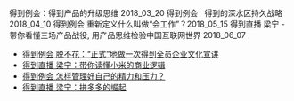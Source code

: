 
得到例会：得到产品的升级思维  2018_03_20
得到例会   得到的深水区持久战略   2018_04_10
得到例会  重新定义什么叫做“会工作”？2018_05_15
得到直播  梁宁 - 带你看懂三场产品战役, 用产品思维检验中国互联网世界 2018_06_07
* [得到例会  脱不花：“正式”地做一次得到全员企业文化宣讲](2018-06-19.md)
* [得到直播  梁宁：带你读懂小米的商业逻辑](2018-07-12.md)
* [得到例会  怎样管理好自己的精力和压力？](2018-07-17.md)
* [得到直播  梁宁：拼多多的崛起](2018-08-02.md)
